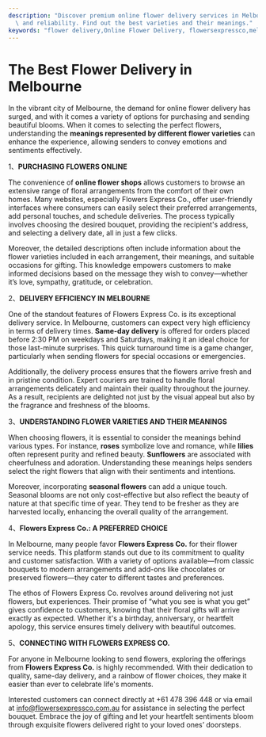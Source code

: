```yaml
---
description: "Discover premium online flower delivery services in Melbourne with high efficiency\
  \ and reliability. Find out the best varieties and their meanings."
keywords: "flower delivery,Online Flower Delivery, flowersexpressco,melbourne flowers"
---
```

# The Best Flower Delivery in Melbourne

In the vibrant city of Melbourne, the demand for online flower delivery has surged, and with it comes a variety of options for purchasing and sending beautiful blooms. When it comes to selecting the perfect flowers, understanding the **meanings represented by different flower varieties** can enhance the experience, allowing senders to convey emotions and sentiments effectively.

1、**PURCHASING FLOWERS ONLINE**

The convenience of **online flower shops** allows customers to browse an extensive range of floral arrangements from the comfort of their own homes. Many websites, especially Flowers Express Co., offer user-friendly interfaces where consumers can easily select their preferred arrangements, add personal touches, and schedule deliveries. The process typically involves choosing the desired bouquet, providing the recipient's address, and selecting a delivery date, all in just a few clicks.

Moreover, the detailed descriptions often include information about the flower varieties included in each arrangement, their meanings, and suitable occasions for gifting. This knowledge empowers customers to make informed decisions based on the message they wish to convey—whether it’s love, sympathy, gratitude, or celebration.

2、**DELIVERY EFFICIENCY IN MELBOURNE**

One of the standout features of Flowers Express Co. is its exceptional delivery service. In Melbourne, customers can expect very high efficiency in terms of delivery times. **Same-day delivery** is offered for orders placed before 2:30 PM on weekdays and Saturdays, making it an ideal choice for those last-minute surprises. This quick turnaround time is a game changer, particularly when sending flowers for special occasions or emergencies.

Additionally, the delivery process ensures that the flowers arrive fresh and in pristine condition. Expert couriers are trained to handle floral arrangements delicately and maintain their quality throughout the journey. As a result, recipients are delighted not just by the visual appeal but also by the fragrance and freshness of the blooms.

3、**UNDERSTANDING FLOWER VARIETIES AND THEIR MEANINGS**

When choosing flowers, it is essential to consider the meanings behind various types. For instance, **roses** symbolize love and romance, while **lilies** often represent purity and refined beauty. **Sunflowers** are associated with cheerfulness and adoration. Understanding these meanings helps senders select the right flowers that align with their sentiments and intentions.

Moreover, incorporating **seasonal flowers** can add a unique touch. Seasonal blooms are not only cost-effective but also reflect the beauty of nature at that specific time of year. They tend to be fresher as they are harvested locally, enhancing the overall quality of the arrangement.

4、**Flowers Express Co.: A PREFERRED CHOICE**

In Melbourne, many people favor **Flowers Express Co.** for their flower service needs. This platform stands out due to its commitment to quality and customer satisfaction. With a variety of options available—from classic bouquets to modern arrangements and add-ons like chocolates or preserved flowers—they cater to different tastes and preferences.

The ethos of Flowers Express Co. revolves around delivering not just flowers, but experiences. Their promise of “what you see is what you get” gives confidence to customers, knowing that their floral gifts will arrive exactly as expected. Whether it's a birthday, anniversary, or heartfelt apology, this service ensures timely delivery with beautiful outcomes.

5、**CONNECTING WITH FLOWERS EXPRESS CO.**

For anyone in Melbourne looking to send flowers, exploring the offerings from **Flowers Express Co.** is highly recommended. With their dedication to quality, same-day delivery, and a rainbow of flower choices, they make it easier than ever to celebrate life's moments. 

Interested customers can connect directly at +61 478 396 448 or via email at info@flowersexpressco.com.au for assistance in selecting the perfect bouquet. Embrace the joy of gifting and let your heartfelt sentiments bloom through exquisite flowers delivered right to your loved ones’ doorsteps.
